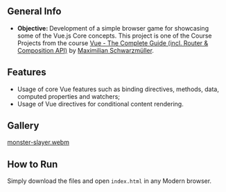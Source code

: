 ## General Info

- <b> Objective: </b> Development of a simple browser game for showcasing some of the Vue.js Core concepts. This project is one of the Course Projects from the course [Vue - The Complete Guide (incl. Router & Composition API)](https://www.udemy.com/course/vuejs-2-the-complete-guide/) by [Maximilian Schwarzmüller](https://www.linkedin.com/in/maximilian-schwarzmueller/).

## Features
- Usage of core Vue features such as binding directives, methods, data, computed properties and watchers;
- Usage of Vue directives for conditional content rendering.

## Gallery
[monster-slayer.webm](https://github.com/user-attachments/assets/a5057d43-89c0-4b10-9186-0b07e8bf6037)

## How to Run
Simply download the files and open `index.html` in any Modern browser.
